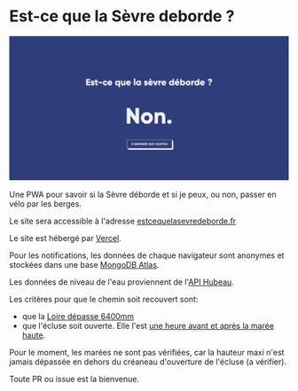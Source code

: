 # Est-ce que la Sèvre deborde ?

![Capture d'écran du site internet](screenshot.png?raw=true "Capture d'écran")

Une PWA pour savoir si la Sèvre déborde et si je peux, ou non, passer en vélo par les berges.

Le site sera accessible à l'adresse [estcequelasevredeborde.fr](https://estcequelasevredeborde.fr)

Le site est hébergé par [Vercel](https://vercel.com/).

Pour les notifications, les données de chaque navigateur sont anonymes et stockées dans une base [MongoDB Atlas](https://www.mongodb.com/cloud/atlas/lp/try2?utm_source=google&utm_campaign=gs_emea_france_search_brand_atlas_desktop&utm_term=mongodb&utm_medium=cpc_paid_search&utm_ad=e&gclid=EAIaIQobChMInbKivaTu6gIVxfZRCh2fEAupEAAYASAAEgKuxvD_BwE).

Les données de niveau de l'eau proviennent de l'[API Hubeau](http://hubeau.eaufrance.fr/api/v1/hydrometrie/observations_tr?code_entite=M800001010&size=1).

Les critères pour que le chemin soit recouvert sont:

- que la [Loire dépasse 6400mm](https://www.vigicrues.gouv.fr/niv3-station.php?CdEntVigiCru=9&CdStationHydro=M800001010&GrdSerie=H&ZoomInitial=3)
- que l'écluse soit ouverte. Elle l'est [une heure avant et après la marée haute](https://www.ports-nantes.fr/wp-content/uploads/2016/03/AvisUsagersSevre.pdf).

Pour le moment, les marées ne sont pas vérifiées, car la hauteur maxi n'est jamais dépassée en dehors du créaneau d'ouverture de l'écluse (a vérifier).

Toute PR ou issue est la bienvenue.
